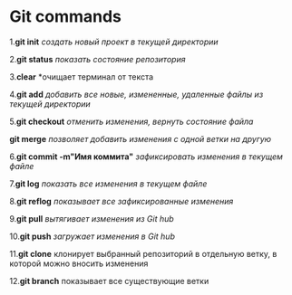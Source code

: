 # Git commands

1.**git init** *создать новый проект в текущей директории*

2.**git status** *показать состояние репозитория*

3.**clear** *очищает терминал от текста

4.**git add** *добавить все новые, измененные, удаленные файлы из текущей директории*

5.**git checkout** *отменить изменения, вернуть состояние файла*

**git merge** *позволяет добавить изменения с одной ветки на другую*

6.**git commit -m"Имя коммита"** *зафиксировать изменения в текущем файле*

7.**git log** *показать все изменения в текущем файле*

8.**git reflog** *показывает все зафиксированные изменения*

9.**git pull** *вытягивает изменения из Git hub*

10.**git push** *загружает изменения в Git hub*

11.**git clone** клонирует выбранный репозиторий в отдельную ветку, в которой можно вносить изменения

12.**git branch** показывает все существующие ветки 
